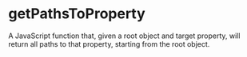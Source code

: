 # getPathsToProperty
A JavaScript function that, given a root object and target property, will return all paths to that property, starting from the root object.
